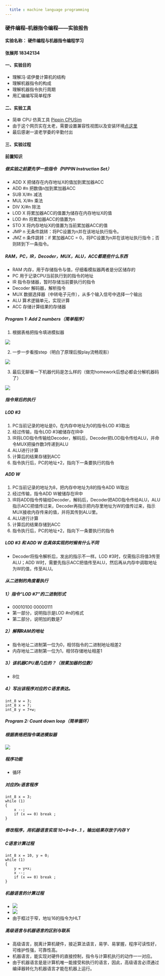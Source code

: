```yaml
---
  title : machine language programming
---
```


### 硬件编程–机器指令编程——实验报告

#### 实验名称： 硬件编程与机器指令编程学习
#### 张展邦 18342134

#### 一、实验目的

- 理解冯·诺伊曼计算机的结构
- 理解机器指令的构成
- 理解机器指令执行周期
- 用汇编编写简单程序

#### 二、实验工具

- 简单 CPU 仿真工具 [Pippin CPUSim](http://www.science.smith.edu/~jcardell/Courses/CSC103/CPUsim/cpusim.html)
- 由于这个网页实在太老，需要设置兼容性视图以及安装环境[点这里](https://ks0508.github.io/SE-project/QA1/jre.zip)
- 最后感谢一波老学委的辛勤付出

#### 三、实验过程

#### 前置知识

##### 做实验之前要先学一些指令（PIPPIN Instruction Set）

- ADD X 把储存在内存地址X的值加到累加器ACC
- ADD #n 把数值n加到累加器ACC
- SUB X/#n 减法
- MUL X/#n 乘法
- DIV X/#n 除法
- LOD X 将累加器ACC的值置为储存在内存地址X的值
- LOD #n 将累加器ACC的值置为n
- STO X 将内存地址X的值置为当前累加器ACC的值
- JMP n 无条件跳转：将PC设置为n并在该地址执行指令。
- JMZ n	 条件跳转：if 累加器ACC = 0，将PC设置为n并在该地址执行指令；否则转到下一条指令。

##### RAM，PC，IR，Decoder，MUX，ALU，ACC都是些什么东西

- RAM 内存，用于存储指令与值，仔细看模拟器两者是分区储存的
- PC 用于记录CPU当前执行到的指令的地址
- IR 指令存储器，暂时存储当前要执行的指令
- Decoder 解码器，解析指令
- MUX 数据选择器（中转电子元件），从多个输入信号中选择一个输出
- ALU 算术逻辑单元，实现计算
- ACC 存储计算结果的存储器

##### Program 1:  Add 2 numbers（简单程序）

1. 根据表格把指令填进模拟器

![]( https://github.com/zhangzhanbang/homework/raw/gh-pages/images/machine%20code/program1/p1.png)

2. 一步一步看按step（明白了原理后按play流畅观影）

![](https://github.com/zhangzhanbang/homework/raw/gh-pages/images/machine%20code/program1/p2.png)

3. 最后无聊看一下机器代码是怎么样的（做完homework后想必都会分解机器码了）

![](https://github.com/zhangzhanbang/homework/raw/gh-pages/images/machine%20code/program1/p3.png)

##### 指令背后的执行

##### LOD #3

1. PC当前记录的地址是0，在内存中地址为0的指令LOD #3取出
2. 经过传输，指令LOD #3被储存在IR中
3. IR将LOD指令传输给Decoder，解码后，Decoder把LOD指令传给ALU，并命令MUX把操作数3传递到ALU
4. ALU进行计算
5. 计算后的结果存储到ACC
6. 指令执行后，PC的地址+2，指向下一条要执行的指令

##### ADD W

1. PC当前记录的地址为8，把内存中地址为8的指令ADD W取出
2. 经过传输，指令ADD W被储存在IR中
3. IR将ADD指令传输给Decoder，解码后，Decoder把ADD指令传给ALU，ALU指示ACC把值传过来，Decoder再指示把内存里地址为W的值传过来，指示MUX接收内存传来的值，并将其传到ALU里。
4. ALU进行计算
5. 计算后的结果存储到ACC
6. 指令执行后，PC的地址+2，指向下一条要执行的指令

##### LOD #3 和 ADD W 在具体实现的时候有什么不同

- Decoder将指令解析后，发出的指示不一样。LOD #3时，仅需指示将值3传至ALU；ADD W时，需要先指示ACC把值传至ALU，然后再从内存中调取地址为W的值，传至ALU。

##### 从二进制的角度看执行

##### 1）指令“LOD #7”的二进制形式

- 00010100 00000111
- 第一部分，说明指示是LOD #n的格式
- 第二部分，说明加的数是7

##### 2）解释RAM的地址

- 指令地址二进制第一位为0，相邻指令的二进制地址相差2
- 内存地址二进制第一位为1，相邻存储地址相差1

##### 3）该机器CPU是几位的？（按累加器的位数）

- 8位

##### 4）写出该程序对应的 C语言表达。
	int_8 w = 3;
	int_8 x = 7;
	int_8 y = 7+w;

##### Program 2:  Count down loop（简单循环）

##### 根据表格把指令填进模拟器

![](https://github.com/zhangzhanbang/homework/raw/gh-pages/images/machine%20code/program2/p2-1.png)

##### 程序功能

- 循环

##### 对应的c语言程序

	int_8 x = 3;
	while (1)
	{
		x --;
		if (x == 0) break ;
	}
	
##### 修改程序，用机器语言实现 10+9+8+..1 ，输出结果存放于内存 Y

##### C语言计算过程

	int_8 x = 10, y = 0;
	while (1)
	{
		y = y+x;
		x --;
		if (x == 0) break ;
	}
	
##### 机器语言的计算过程

- ![](https://github.com/zhangzhanbang/homework/raw/gh-pages/images/machine%20code/program2/p2-2.png)
- ![](https://github.com/zhangzhanbang/homework/raw/gh-pages/images/machine%20code/program2/p2-3.png)
- 由于框过于窄，地址16的指令为HLT

##### 高级语言与机器语言的区别与联系

- 高级语言，脱离计算机硬件，接近算法语言，易学、易掌握，程序可读性好，可维护性强，可靠性高。
- 机器语言，能实现对硬件的直接控制，指令与计算机执行的动作一一对应。
- 由于机器语言是是计算机唯一能接受和执行的语言，因此，高级语言必须通过编译器转化为机器语言才能在机器上运行。

